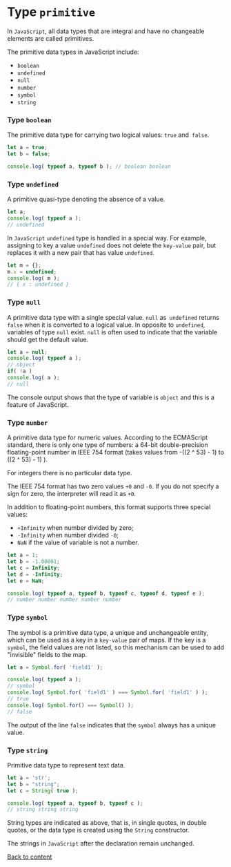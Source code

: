 # Type <code>primitive</code>

In <code>JavaScript</code>, all data types that are integral and have no changeable elements are called primitives.

The primitive data types in JavaScript include:

- `boolean`
- `undefined`
- `null`
- `number`
- `symbol`
- `string`

### Type `boolean`

The primitive data type for carrying two logical values: `true` and` false`.

```js
let a = true;
let b = false;

console.log( typeof a, typeof b ); // boolean boolean
```

### Type `undefined`

A primitive quasi-type denoting the absence of a value.

```js
let a;
console.log( typeof a );
// undefined
```

In `JavaScript` `undefined` type is handled in a special way. For example, assigning to key a value `undefined` does not delete the `key-value` pair, but replaces it with a new pair that has value `undefined`.


```js
let m = {};
m.x = undefined;
console.log( m );
// { x : undefined }
```

### Type `null`

A primitive data type with a single special value. `null` as` undefined` returns `false` when it is converted to a logical value. In opposite to `undefined`, variables of type `null` exist. `null` is often used to indicate that the variable should get the default value.

```js
let a = null;
console.log( typeof a );
// object
if( !a )
console.log( a );
// null
```

The console output shows that the type of variable is `object` and this is a feature of JavaScript.

### Type `number`

A primitive data type for numeric values. According to the ECMAScript standard, there is only one type of numbers: a 64-bit double-precision floating-point number in IEEE 754 format (takes values from -((2 ^ 53) - 1) to ((2 ^ 53) - 1) ).

For integers there is no particular data type.

The IEEE 754 format has two zero values `+0` and `-0`. If you do not specify a sign for zero, the interpreter will read it as `+0`.

In addition to floating-point numbers, this format supports three special values:
- `+Infinity` when number divided by zero;
- `-Infinity` when number divided `-0`;
- `NaN` if the value of variable is not a number.

```js
let a = 1;
let b = -1.00001;
let c = Infinity;
let d = -Infinity;
let e = NaN;

console.log( typeof a, typeof b, typeof c, typeof d, typeof e );
// number number number number number
```

### Type `symbol`

The symbol is a primitive data type, a unique and unchangeable entity, which can be used as a key in a `key-value` pair of maps. If the key is a `symbol`, the field values are not listed, so this mechanism can be used to add "invisible" fields to the map.

```js
let a = Symbol.for( 'field1' );

console.log( typeof a );
// symbol
console.log( Symbol.for( 'field1' ) === Symbol.for( 'field1' ) );
// true
console.log( Symbol.for() === Symbol() );
// false
```

The output of the line `false` indicates that the `symbol` always has a unique value.

### Type <code>string</code>

Primitive data type to represent text data.

```js
let a = 'str';
let b = "string";
let c = String( true );

console.log( typeof a, typeof b, typeof c );
// string string string
```

String types are indicated as above, that is, in single quotes, in double quotes, or the data type is created using the `String` constructor.

The strings in `JavaScript` after the declaration remain unchanged.

[Back to content](../README.md#Concepts)
